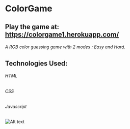 # **ColorGame**

## **Play the game at:** https://colorgame1.herokuapp.com/

###### A RGB color guessing game with 2 modes : Easy and Hard.

## **Technologies Used:**

###### HTML
###### CSS
###### Javascript


![Alt text](/relative/path/to/img.jpg?raw=true "Homepage")


